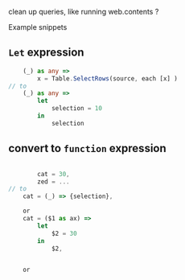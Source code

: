 
clean up queries, like running web.contents ?














 Example snippets

## `Let` expression

```ts
    (_) as any =>
        x = Table.SelectRows(source, each [x] )
// to
    (_) as any =>
        let
            selection = 10
        in
            selection

```

## convert to `function` expression

```ts

        cat = 30,
        zed = ...
// to
    cat = (_) => {selection},

    or
    cat = ($1 as ax) =>
        let
            $2 = 30
        in
            $2,


    or
```
